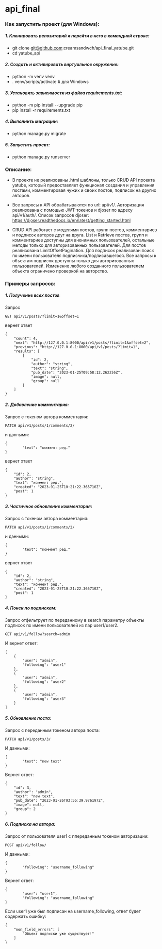 # api_final
### Как запустить проект (для Windows):
##### 1. Клонировать репозиторий и перейти в него в командной строке:
- git clone git@github.com:creamsandwch/api_final_yatube.git
- cd yatube_api

##### 2. Cоздать и активировать виртуальное окружение:
- python -m venv venv
- . venv/scripts/activate # для Windows

##### 3. Установить зависимости из файла requirements.txt:
- python -m pip install --upgrade pip
- pip install -r requirements.txt

##### 4. Выполнить миграции:
- python manage.py migrate

##### 5. Запустить проект:
- python manage.py runserver

### Описание: 
- В проекте не реализованы .html шаблоны, только CRUD API проекта yatube,
который предоставляет функционал создания и управления постами,
комментировая чужих и своих постов, подписок на других авторов.

- Все запросы к API обрабатываются по url: api/v1/. Авторизация реализована 
с помощью JWT-токенов и djoser по адресу api/v1/auth/. 
Список запросов djoser: https://djoser.readthedocs.io/en/latest/getting_started.html

- CRUD API работает с моделями постов, групп постов, комментариев и подписок авторов друг на друга.
List и Retrieve постов, групп и комментариев доступны для анонимных пользователей, остальные методы только для авторизованных пользователей. Для постов реализована LimitOffsetPagination. Для подписок реализован поиск по имени пользователя подписчика/подписавшегося. Все запросы к объектам подписок доступны только для авторизованных пользователей. Изменение любого созданного пользователем объекта ограничено проверкой на авторство.

### Примеры запросов:

##### 1. Получение всех постов
Запрос 
```
GET api/v1/posts/?limit=1&offset=1
```
вернет ответ 
```
{
    "count": 4,
    "next": "http://127.0.0.1:8000/api/v1/posts/?limit=1&offset=2",
    "previous": "http://127.0.0.1:8000/api/v1/posts/?limit=1",
    "results": [
        {
            "id": 2,
            "author": "string",
            "text": "string",
            "pub_date": "2023-01-25T09:58:12.262256Z",
            "image": null,
            "group": null
        }
    ]
}
```

##### 2. Добавление комментария:
Запрос с токеном автора комментария:
```
PATCH api/v1/posts/1/comments/2/
```
и данными:
```
{
        "text": "коммент ред."
}
```
вернет ответ 
```
{
    "id": 2,
    "author": "string",
    "text": "коммент ред.",
    "created": "2023-01-25T10:21:22.365710Z",
    "post": 1
}
```
##### 3. Частичное обновление комментария:
Запрос с токеном автора комментария:
```
PATCH api/v1/posts/1/comments/2/
```
и данными:
```
{
        "text": "коммент ред."
}
```
вернет ответ 
```
{
    "id": 2,
    "author": "string",
    "text": "коммент ред.",
    "created": "2023-01-25T10:21:22.365710Z",
    "post": 1
}
```
##### 4. Поиск по подпискам:
Запрос отфильтрует по переданному в search параметру объекты подписок по имени пользователей из пар user1/user2.
```
GET api/v1/follow?search=admin
```
И вернет ответ:
```
[
    {
        "user": "admin",
        "following": "user1"
    },
    {
        "user": "admin",
        "following": "user2"
    },
    {
        "user": "admin",
        "following": "user3"
    }
]
```
##### 5. Обновление поста:
Запрос с переданным токеном автора поста:
```
PATCH api/v1/posts/3/
```
И данными:
```
{
        "text": "new text"
}
```
Вернет ответ:
```
{
    "id": 3,
    "author": "admin",
    "text": "new text",
    "pub_date": "2023-01-26T03:56:39.976197Z",
    "image": null,
    "group": 2
}
```
##### 6. Подписка на автора:
Запрос от пользователя user1 с ппереданным токеном авторизации:
```
POST api/v1/follow/
```
И данными:
```
{
        "following": "username_following"
}
```
Вернет ответ:
```
{
        "user": "user1",
        "following": "username_following"
}
```
Если user1 уже был подписан на username_following, ответ будет содержать ошибку:
```
{
    "non_field_errors": [
        "Объект подписки уже существует!"
    ]
}
```
